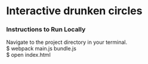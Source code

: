<h1>Interactive drunken circles</h1>

<h3>Instructions to Run Locally</h3>

Navigate to the project directory in your terminal.
<br>
$ webpack main.js bundle.js
<br>
$ open index.html
